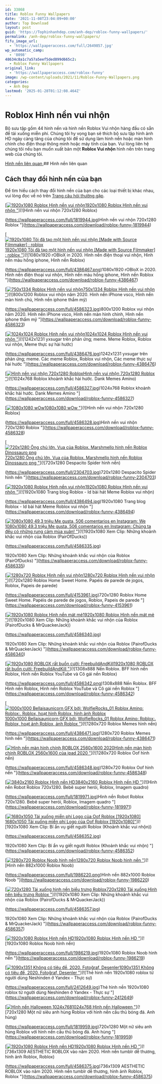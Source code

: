 ```yaml
---
id: 33868
title: Roblox Funny Wallpapers
date: '2021-11-08T23:04:09+00:00'
author: Top Download
layout: post
guid: 'https://Tophinhanhdep.com/anh-dep/roblox-funny-wallpapers/'
permalink: /anh-dep/roblox-funny-wallpapers/
fifu_image_url:
  - 'https://wallpaperaccess.com/full/2649857.jpg'
wp_automatic_camp:
  - '8098'
48634c8a1c7a57a5eef5ded899d665c2:
  - Roblox Funny Wallpapers
original_link:
  - 'https://wallpaperaccess.com/roblox-funny'
image: /wp-content/uploads/2021/11/Roblox-Funny-Wallpapers.png
categories:
  - Ảnh Đẹp
lastmod: '2025-01-28T01:12:08.464Z'
---
```

# Roblox Hình nền vui nhộn

Bộ sưu tập gồm 44 hình nền và hình nền Roblox Vui nhộn hàng đầu có sẵn để tải xuống miễn phí. Chúng tôi hy vọng bạn sẽ thích bộ sưu tập hình ảnh HD ngày càng tăng của chúng tôi để sử dụng làm hình nền hoặc màn hình chính cho điện thoại thông minh hoặc máy tính của bạn. Vui lòng liên hệ chúng tôi nếu bạn muốn xuất bản một **Roblox Vui nhộn** hình nền trên trang web của chúng tôi.

[Hình nền liên quan ](#related) ## Hình nền liên quan

## Cách thay đổi hình nền của bạn

Để tìm hiểu cách thay đổi hình nền của bạn cho các loại thiết bị khác nhau, vui lòng đọc về nó trên [Trang câu hỏi thường gặp](https://tophinhanhdep.com/faq/).

  
[[![1920x1080 Roblox Hình nền vui nhộn](https://wallpaperaccess.com/full/2649857.jpg)1920x1080 Roblox Hình nền vui nhộn "](https://wallpaperaccess.com/download/roblox-funny-2649857)](![Hình nền vui nhộn 720x1280 Roblox)

(https://wallpaperaccess.com/full/1819944.jpg)Hình nền vui nhộn 720x1280 Roblox "](https://wallpaperaccess.com/download/roblox-funny-1819944)

[[![1920x1080 Tôi đã tạo một hình nền vui nhộn [Made with Source Filmmaker] : roblox](https://wallpaperaccess.com/full/2339247.png)1920x1080 Tôi đã tạo một hình nền vui nhộn \[Made with Source Filmmaker\] : roblox "](https://wallpaperaccess.com/download/roblox-funny-2339247)](![1080x1920 rOBloX in 2020. Hình nền điện thoại vui nhộn, Hình nền màu hồng iphone, Hình nền Roblox)

(https://wallpaperaccess.com/full/4386467.png)1080x1920 rOBloX in 2020. Hình nền điện thoại vui nhộn, Hình nền màu hồng iphone, Hình nền Roblox "](https://wallpaperaccess.com/download/roblox-funny-4386467)

[[![750x1334 Roblox Hình nền vui nhộn](https://wallpaperaccess.com/full/1819936.jpg)750x1334 Roblox Hình nền vui nhộn "](https://wallpaperaccess.com/download/roblox-funny-1819936)](![800x1200 Roblox vui nhộn năm 2020. Hình nền iPhone vsco, Hình nền màn hình chủ, Hình nền iphone thẩm mỹ)

(https://wallpaperaccess.com/full/4586323.jpg)800x1200 Roblox vui nhộn năm 2020. Hình nền iPhone vsco, Hình nền màn hình chính, Hình nền iphone thẩm mỹ "](https://wallpaperaccess.com/download/roblox-funny-4586323)

[[![1024x1024 Roblox Hình nền vui nhộn](https://wallpaperaccess.com/full/2304673.jpg)1024x1024 Roblox Hình nền vui nhộn "](https://wallpaperaccess.com/download/roblox-funny-2304673)](![1242x1231 yxsugar trên phản ứng;  meme.  Meme Roblox, Roblox vui nhộn, Meme thực sự hài hước)

(https://wallpaperaccess.com/full/4386476.jpg)1242x1231 yxsugar trên phản ứng; meme. Các meme Roblox, Roblox vui nhộn, Các meme thực sự hài hước "](https://wallpaperaccess.com/download/roblox-funny-4386476)

[[![Hình nền vui nhộn 720x1280 Roblox](https://wallpaperaccess.com/full/3371275.jpg)Hình nền vui nhộn 720x1280 Roblox "](https://wallpaperaccess.com/download/roblox-funny-3371275)](![1024x768 Roblox khoảnh khắc hài hước.  Dank Memes Amino)

(https://wallpaperaccess.com/full/4586327.jpg)1024x768 Roblox khoảnh khắc hài hước. Dank Memes Amino "](https://wallpaperaccess.com/download/roblox-funny-4586327)

[[![1080x1080 wOw](https://wallpaperaccess.com/full/1380452.jpg)1080x1080 wOw "](https://wallpaperaccess.com/download/roblox-funny-1380452)](![Hình nền vui nhộn 720x1280 Roblox)

(https://wallpaperaccess.com/full/4586328.jpg)Hình nền vui nhộn 720x1280 Roblox "](https://wallpaperaccess.com/download/roblox-funny-4586328)

[[![720x1280 Ông chủ lớn.  Vua của Roblox.  Marshmello hình nền Roblox Dinossauro png](https://wallpaperaccess.com/full/1819966.jpg)720x1280 Ông chủ lớn. Vua của Roblox. Marshmello hình nền Roblox Dinossauro png "](https://wallpaperaccess.com/download/roblox-funny-1819966)](![720x1280 Despacito Spider hình nền)

(https://wallpaperaccess.com/full/2304703.jpg)720x1280 Despacito Spider hình nền "](https://wallpaperaccess.com/download/roblox-funny-2304703)

[[![1920x1080 Roblox Hình nền vui nhộn](https://wallpaperaccess.com/full/2651415.jpg)1920x1080 Roblox Hình nền vui nhộn "](https://wallpaperaccess.com/download/roblox-funny-2651415)](![1920x1080 Trang blog Roblox - Id bài hát Meme Roblox vui nhộn)

(https://wallpaperaccess.com/full/4386494.jpg)1920x1080 Trang blog Roblox - Id bài hát Meme Roblox vui nhộn "](https://wallpaperaccess.com/download/roblox-funny-4386494)

[[![1080x1080 49,3 triệu Me gusta, 506 comentarios en Instagram: We](https://wallpaperaccess.com/full/4386526.jpg)1080x1080 49,3 triệu Me gusta, 506 comentarios en Instagram: Chúng ta đều có những rung cảm mùa xuân! "](https://wallpaperaccess.com/download/roblox-funny-4386526)](![1920x1080 Xem Clip: Những khoảnh khắc vui nhộn của Roblox (PairOfDucks))

(https://wallpaperaccess.com/full/4586335.jpg)

1920x1080 Xem Clip: Những khoảnh khắc vui nhộn của Roblox (PairOfDucks) "](https://wallpaperaccess.com/download/roblox-funny-4586335)

[[![1280x720 Roblox Hình nền vui nhộn](https://wallpaperaccess.com/full/2304682.jpg)1280x720 Roblox Hình nền vui nhộn "](https://wallpaperaccess.com/download/roblox-funny-2304682)](![720x1280 Roblox Home Sweet Home.  Papéis de parede de jogos, Roblox, Papeis de parede)

(https://wallpaperaccess.com/full/4153961.jpg)720x1280 Roblox Home Sweet Home. Papéis de parede de jogos, Roblox, Papeis de parede "](https://wallpaperaccess.com/download/roblox-funny-4153961)

[[![1920x1080 Roblox Hình nền mát mẻ](https://wallpaperaccess.com/full/2412646.jpg)1920x1080 Roblox Hình nền mát mẻ "](https://wallpaperaccess.com/download/roblox-funny-2412646)](![1920x1080 Xem Clip: Những khoảnh khắc vui nhộn của Roblox (PairofDucks & MrQuackerJack))

(https://wallpaperaccess.com/full/4586340.jpg)

1920x1080 Xem Clip: Những khoảnh khắc vui nhộn của Roblox (PairofDucks &amp; MrQuackerJack) "](https://wallpaperaccess.com/download/roblox-funny-4586340)

[[![1920x1080 ROBLOX rất buồn cười: FreebuildAndKill](https://wallpaperaccess.com/full/4586341.jpg)1920x1080 ROBLOX rất buồn cười: FreebuildAndKill "](https://wallpaperaccess.com/download/roblox-funny-4586341)](![1308x888 Nền Roblox.  BFF hình nền Roblox, Hình nền Roblox YouTube và Cô gái nền Roblox)

(https://wallpaperaccess.com/full/4586342.png)1308x888 Nền Roblox. BFF Hình nền Roblox, Hình nền Roblox YouTube và Cô gái nền Roblox "](https://wallpaperaccess.com/download/roblox-funny-4586342)

[[![1000x1000 Bellaisaunicorn GFX bởi: WolfieRocks_01 Roblox Amino: Roblox:.  Roblox, hoạt hình Roblox, hình ảnh Roblox](https://wallpaperaccess.com/full/3429329.jpg)1000x1000 Bellaisaunicorn GFX bởi: WolfieRocks\_01 Roblox Amino: Roblox:. Roblox, hoạt ảnh Roblox, ảnh Roblox "](https://wallpaperaccess.com/download/roblox-funny-3429329)](![1280x720 Roblox Memes hình nền)

(https://wallpaperaccess.com/full/4386471.jpg)1280x720 Roblox Memes hình nền "](https://wallpaperaccess.com/download/roblox-funny-4386471)

[[![Hình nền màn hình chính ROBLOX 2560x1600 2020](https://wallpaperaccess.com/full/4586347.jpg)Hình nền màn hình chính ROBLOX 2560x1600 của ipad 2020 "](https://wallpaperaccess.com/download/roblox-funny-4586347)](![1280x720 Roblox Oof hình nền)

(https://wallpaperaccess.com/full/4586348.jpg)1280x720 Roblox Oof hình nền "](https://wallpaperaccess.com/download/roblox-funny-4586348)

[[![3840x2160 Roblox Hình nền HD](https://wallpaperaccess.com/full/1820030.png)3840x2160 Roblox Hình nền HD "](https://wallpaperaccess.com/download/roblox-funny-1820030)](![Hình nền Robot Roblox 720x1280.  Bebê super herói, Roblox, Imagem quadro)

(https://wallpaperaccess.com/full/1819971.jpg)Hình nền Robot Roblox 720x1280. Bebê super herói, Roblox, Imagem quadro "](https://wallpaperaccess.com/download/roblox-funny-1819971)

[[![1680x1050 Tải xuống miễn phí Logo của Oof Roblox [1920x1080]](https://wallpaperaccess.com/full/2304669.jpg)1680x1050 Tải xuống miễn phí Logo của Oof Roblox \[1920x1080\]"](https://wallpaperaccess.com/download/roblox-funny-2304669)](![1920x1080 Xem Clip: Bí ẩn vụ giết người Roblox (Khoảnh khắc vui nhộn))

(https://wallpaperaccess.com/full/4586352.jpg)

1920x1080 Xem Clip: Bí ẩn vụ giết người Roblox (Khoảnh khắc vui nhộn) "](https://wallpaperaccess.com/download/roblox-funny-4586352)

[[![1280x720 Roblox Noob hình nền](https://wallpaperaccess.com/full/4586353.jpg)1280x720 Roblox Noob hình nền "](https://wallpaperaccess.com/download/roblox-funny-4586353)](![Hình nền 882x1000 Roblox Noob)

(https://wallpaperaccess.com/full/1986220.png)Hình nền 882x1000 Roblox Noob "](https://wallpaperaccess.com/download/roblox-funny-1986220)

[[![720x1280 Tải xuống hình nền biểu trưng Roblox](https://wallpaperaccess.com/full/1819935.jpg)720x1280 Tải xuống Hình nền biểu trưng Roblox "](https://wallpaperaccess.com/download/roblox-funny-1819935)](![1920x1080 Xem Clip: Những khoảnh khắc vui nhộn của Roblox (PairofDucks & MrQuackerJack))

(https://wallpaperaccess.com/full/4586357.jpg)

1920x1080 Xem Clip: Những khoảnh khắc vui nhộn của Roblox (PairofDucks &amp; MrQuackerJack) "](https://wallpaperaccess.com/download/roblox-funny-4586357)

[[![1920x1080 Roblox Hình nền HD](https://wallpaperaccess.com/full/4586360.jpg)1920x1080 Roblox Hình nền HD "](https://wallpaperaccess.com/download/roblox-funny-4586360)](![1920x1080 Roblox Noob hình nền)

(https://wallpaperaccess.com/full/1986219.jpg)1920x1080 Roblox Noob hình nền "](https://wallpaperaccess.com/download/roblox-funny-1986219)

[[![1090x1351 Không có tiêu đề, 2020. Fotoğraf, Desenler](https://wallpaperaccess.com/full/4586363.jpg)1090x1351 Không có tiêu đề, 2020. Fotoğraf, Desenler "](https://wallpaperaccess.com/download/roblox-funny-4586363)](![Thẻ hình nền 1920x1080 roblox từ người dùng Neshinden ở Yandex - Thực sự)

(https://wallpaperaccess.com/full/2412649.jpg)Thẻ hình nền 1920x1080 roblox từ người dùng Neshinden ở Yandex - Thực sự "](https://wallpaperaccess.com/download/roblox-funny-2412649)

[[![Hình nền Halloween 1024x768](https://wallpaperaccess.com/full/3769208.png)1024x768 Hình nền Halloween "](https://wallpaperaccess.com/download/roblox-funny-3769208)](![720x1280 Một nữ siêu anh hùng Roblox với hình nền cầu thủ bóng đá.  Anh hùng)

(https://wallpaperaccess.com/full/1819959.jpg)720x1280 Một nữ siêu anh hùng Roblox với hình nền cầu thủ bóng đá. Anh hùng "](https://wallpaperaccess.com/download/roblox-funny-1819959)

[[![1920x1080 Roblox Hình nền HD](https://wallpaperaccess.com/full/4364970.jpg)1920x1080 Roblox Hình nền HD "](https://wallpaperaccess.com/download/roblox-funny-4364970)](![736x1309 AESTHETIC ROBLOX vào năm 2020. Hình nền tumblr dễ thương, hình ảnh Roblox, Roblox)

(https://wallpaperaccess.com/full/4586375.jpg)736x1309 AESTHETIC ROBLOX vào năm 2020. Hình nền tumblr dễ thương, hình ảnh Roblox, Roblox "](https://wallpaperaccess.com/download/roblox-funny-4586375)
